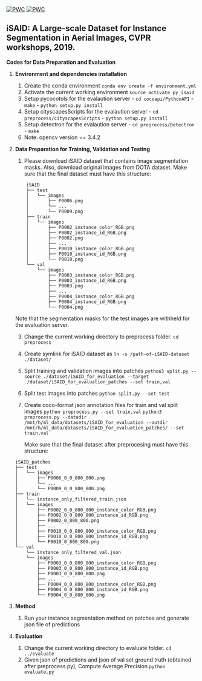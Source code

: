 [![PWC](https://img.shields.io/endpoint.svg?url=https://paperswithcode.com/badge/isaid-a-large-scale-dataset-for-instance/object-detection-on-isaid)](https://paperswithcode.com/sota/object-detection-on-isaid?p=isaid-a-large-scale-dataset-for-instance)
[![PWC](https://img.shields.io/endpoint.svg?url=https://paperswithcode.com/badge/isaid-a-large-scale-dataset-for-instance/instance-segmentation-on-isaid)](https://paperswithcode.com/sota/instance-segmentation-on-isaid?p=isaid-a-large-scale-dataset-for-instance)

## iSAID: A Large-scale Dataset for Instance Segmentation in Aerial Images, CVPR workshops, 2019.

**Codes for Data Preparation and Evaluation**

1.  **Environment and dependencies installation**
    1. Create the conda environment
            ```conda env create -f environment.yml```
    2. Activate the current working environment
             ```source activate py_isaid```
    3. Setup pycocotols for the evalaution server
               - `cd cocoapi/PythonAPI`
               - `make`
               - `python setup.py install`
    4. Setup cityscapesScripts for the evalaution server
             - `cd preprocess/cityscapesScripts`
             - `python setup.py install`
    5. Setup detectron for the evalaution server
             - `cd preprocess/Detectron`
             - `make`
    6. Note: opencv version == 3.4.2
             
2.  **Data Preparation for Training, Validation and Testing**
    1. Please download iSAID dataset that contains image segmentation masks. Also, download original images from DOTA dataset. 
    Make sure that the final dataset must have this structure:
    ```
        iSAID
        ├── test
        │   └── images
        │       ├── P0006.png
        │       └── ...
        │       └── P0009.png
        ├── train
        │   └── images
        │       ├── P0002_instance_color_RGB.png
        │       ├── P0002_instance_id_RGB.png
        │       ├── P0002.png
        │       ├── ...
        │       ├── P0010_instance_color_RGB.png
        │       ├── P0010_instance_id_RGB.png
        │       └── P0010.png
        └── val
            └── images
                ├── P0003_instance_color_RGB.png
                ├── P0003_instance_id_RGB.png
                ├── P0003.png
                ├── ...
                ├── P0004_instance_color_RGB.png
                ├── P0004_instance_id_RGB.png
                └── P0004.png
    ```
    Note that the segmentation masks for the test images are withheld for the evaluation server.
    
    3. Change the current working directory to preprocess folder.
        ```cd preprocess```
    4. Create symlink for iSAID dataset as
        ```ln -s /path-of-iSAID-dataset ./dataset/```
    
    5. Split training and validation images into patches
        ```python3 split.py --source ./dataset/iSAID_for_evaluation --target ./dataset/iSAID_for_evaluation_patches --set train,val```
    
    6. Split test images into patches
        ```python split.py --set test```
    
    7. Create coco-format json annotation files for train and val split images
        ```python preprocess.py --set train,val```
        ```python3 preprocess.py --datadir /mnt/h/ml_data/datasets/iSAID_for_evaluation --outdir /mnt/h/ml_data/datasets/iSAID_for_evaluation_patches/ --set train,val```

        
        Make sure that the final dataset after preprocesing must have this structure:

    ```
    iSAID_patches
    ├── test
    │   └── images
    │       ├── P0006_0_0_800_800.png
    │       └── ...
    │       └── P0009_0_0_800_800.png
    ├── train
    │   └── instance_only_filtered_train.json
    │   └── images
    │       ├── P0002_0_0_800_800_instance_color_RGB.png
    │       ├── P0002_0_0_800_800_instance_id_RGB.png
    │       ├── P0002_0_800_800.png
    │       ├── ...
    │       ├── P0010_0_0_800_800_instance_color_RGB.png
    │       ├── P0010_0_0_800_800_instance_id_RGB.png
    │       └── P0010_0_800_800.png
    └── val
        └── instance_only_filtered_val.json
        └── images
            ├── P0003_0_0_800_800_instance_color_RGB.png
            ├── P0003_0_0_800_800_instance_id_RGB.png
            ├── P0003_0_0_800_800.png
            ├── ...
            ├── P0004_0_0_800_800_instance_color_RGB.png
            ├── P0004_0_0_800_800_instance_id_RGB.png
            └── P0004_0_0_800_800.png
    ```
        
3. **Method**
    1. Run your instance segmentation method on patches and generate json file of predictions

4. **Evaluation**
    1. Change the current working directory to evaluate folder.
        ```cd ../evaluate```
    3. Given json of predictions and json of val set ground truth (obtained after preprocess.py), Compute Average Precision
        ```python evaluate.py ```
